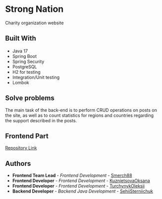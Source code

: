 # Strong Nation

Charity organization website

## Built With

- Java 17 <img src="https://cdn.jsdelivr.net/npm/programming-languages-logos/src/java/java.png" style="height: 1rem">
- Spring Boot
- Spring Security
- PostgreSQL
- H2 for testing
- Integration/Unit testing
- Lombok

## Solve problems
The main task of the back-end is to perform CRUD operations on posts on the site, as well as to count statistics for regions and countries regarding the support described in the posts.
<h2>Frontend Part</h2>

<a href="https://github.com/smerch88/StrongNationReact">Repository Link</a>

<h2>Authors</h2>

<ul>
  <li><strong>Frontend Team Lead</strong> - <em>Frontend Development</em> - <a href="https://github.com/smerch88">Smerch88</a></li>
  <li><strong>Frontend Developer</strong> - <em>Frontend Development</em> - <a href="https://github.com/KuznietsovaOksana">KuznietsovaOksana
</a></li>
  <li><strong>Frontend Developer</strong> - <em>Frontend Development</em> - <a href="https://github.com/TurchynykOleksii">TurchynykOleksii
</a></li>
  <li><strong>Backend Developer</strong> - <em>Backend Java Development</em> - <a href="https://github.com/SehiiSterniichuk">SehiiSterniichuk
</a></li>
